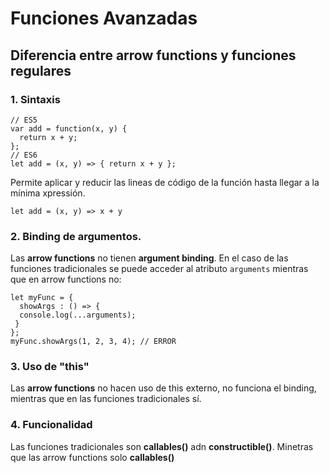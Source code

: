 # Funciones Avanzadas

## Diferencia entre arrow functions y funciones regulares

### 1. Sintaxis

```
// ES5
var add = function(x, y) {
  return x + y;
};
// ES6
let add = (x, y) => { return x + y };
```

Permite aplicar y reducir las lineas de código de la función hasta llegar a la mínima xpressión.

```let add = (x, y) => x + y ```

### 2. Binding de argumentos.

Las **arrow functions** no tienen **argument binding**. En el caso de las funciones tradicionales se puede acceder al atributo `arguments` mientras que en arrow functions no:

```
let myFunc = {  
  showArgs : () => { 
  console.log(...arguments); 
 } 
}; 
myFunc.showArgs(1, 2, 3, 4); // ERROR
```

### 3. Uso de "this"

Las **arrow functions** no hacen uso de this externo, no funciona el binding, mientras que en las funciones tradicionales sí.

### 4. Funcionalidad

Las funciones tradicionales son **callables()** adn **constructible()**. Minetras que las arrow functions solo **callables()**